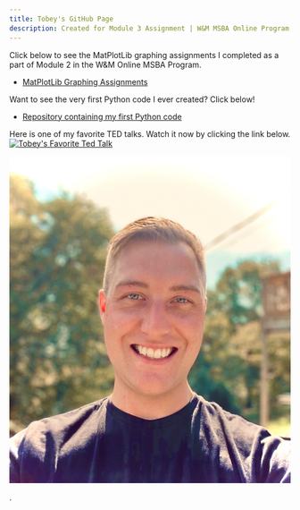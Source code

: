 ```yaml
---
title: Tobey's GitHub Page
description: Created for Module 3 Assignment | W&M MSBA Online Program
---
```


Click below to see the MatPlotLib graphing assignments I completed as a part of Module 2 in the W&M Online MSBA Program.

- [MatPlotLib Graphing Assignments](/just_for_fun)

Want to see the very first Python code I ever created? Click below!
- [Repository containing my first Python code](https://github.com/yebot10/Sample)

Here is one of my favorite TED talks. Watch it now by clicking the link below.
[![Tobey's Favorite Ted Talk](https://img.youtube.com/vi/arj7oStGLkU/0.jpg)](https://youtu.be/arj7oStGLkU)

![My Profile Picture](/pics/profile-pic.jpg)


.
